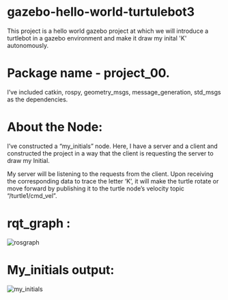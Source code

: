# gazebo-hello-world-turtulebot3
This project is a hello world gazebo project at which we will introduce a turtlebot in a gazebo environment and make it draw my inital 'K' autonomously.

# Package name - project_00. 
I’ve included catkin, rospy, geometry_msgs, message_generation, std_msgs as the dependencies.

# About the Node:
I’ve constructed a “my_initials” node. Here, I have a server and a client and constructed the project in a way that the client is requesting the server to draw my Initial.

My server will be listening to the requests from the client. Upon receiving the corresponding data to trace the letter ‘K’, it will make the turtle rotate or move forward by publishing it to the turtle node’s  velocity topic “/turtle1/cmd_vel”.

# rqt_graph :
![rosgraph](https://user-images.githubusercontent.com/55424824/82131820-30e9cb80-978e-11ea-8741-a565288598cb.png)


# My_initials output:
![my_initials](https://user-images.githubusercontent.com/55424824/82131825-3f37e780-978e-11ea-9e4e-ca81b16dd2bd.png)

